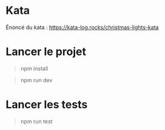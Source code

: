 # Kata

Énoncé du kata : https://kata-log.rocks/christmas-lights-kata

# Lancer le projet

> npm install

> npm run dev

# Lancer les tests

> npm run test
